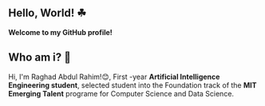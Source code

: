 **Hello, World! ☘**
---
**Welcome to my GitHub profile!**

**Who am i? 🌟**
---
Hi, I'm Raghad Abdul Rahim!😊, First -year **Artificial Intelligence Engineering student**, selected student into the Foundation track of the **MIT Emerging Talent** programe for Computer Science and Data Science.
